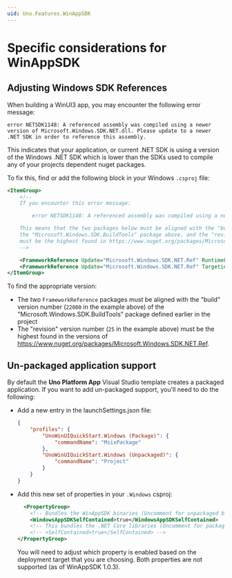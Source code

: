 ```yaml
---
uid: Uno.Features.WinAppSDK
---
```


# Specific considerations for WinAppSDK

## Adjusting Windows SDK References

When building a WinUI3 app, you may encounter the following error message:

```
error NETSDK1148: A referenced assembly was compiled using a newer version of Microsoft.Windows.SDK.NET.dll. Please update to a newer .NET SDK in order to reference this assembly.
```

This indicates that your application, or current .NET SDK is using a version of the Windows .NET SDK which is lower than the SDKs used to compile any of your projects dependent nuget packages.

To fix this, find or add the following block in your Windows `.csproj` file:

```xml
<ItemGroup>
    <!--
	If you encounter this error message:

		error NETSDK1148: A referenced assembly was compiled using a newer version of Microsoft.Windows.SDK.NET.dll. Please update to a newer .NET SDK in order to reference this assembly.

	This means that the two packages below must be aligned with the "build" version number of
	the "Microsoft.Windows.SDK.BuildTools" package above, and the "revision" version number
	must be the highest found in https://www.nuget.org/packages/Microsoft.Windows.SDK.NET.Ref.
	-->

    <FrameworkReference Update="Microsoft.Windows.SDK.NET.Ref" RuntimeFrameworkVersion="10.0.22000.25" />
    <FrameworkReference Update="Microsoft.Windows.SDK.NET.Ref" TargetingPackVersion="10.0.22000.25" />
</ItemGroup>
```

To find the appropriate version:

- The two `FrameworkReference` packages must be aligned with the "build" version number (`22000` in the example above) of the "Microsoft.Windows.SDK.BuildTools" package defined earlier in the project
- The "revision" version number (`25` in the example above) must be the highest found in the versions of https://www.nuget.org/packages/Microsoft.Windows.SDK.NET.Ref.

## Un-packaged application support

By default the **Uno Platform App** Visual Studio template creates a packaged application. If you want to add un-packaged support, you'll need to do the following:

- Add a new entry in the launchSettings.json file:

    ```json
    {
        "profiles": {
            "UnoWinUIQuickStart.Windows (Package)": {
                "commandName": "MsixPackage"
            },
            "UnoWinUIQuickStart.Windows (Unpackaged)": {
                "commandName": "Project"
            }
        }
    }
    ```

- Add this new set of properties in your `.Windows` csproj:

    ```xml
      <PropertyGroup>
        <!-- Bundles the WinAppSDK binaries (Uncomment for unpackaged builds) -->
        <WindowsAppSDKSelfContained>true</WindowsAppSDKSelfContained>
        <!-- This bundles the .NET Core libraries (Uncomment for packaged builds)  -->
        <!-- <SelfContained>true</SelfContained> -->
    </PropertyGroup>
    ```

    You will need to adjust which property is enabled based on the deployment target that you are choosing. Both properties are not supported (as of WinAppSDK 1.0.3).
